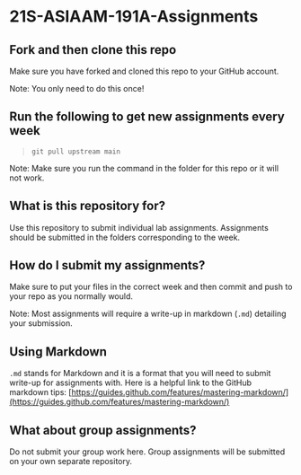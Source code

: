 # 21S-ASIAAM-191A-Assignments

## Fork and then clone this repo
 Make sure you have forked and cloned this repo to your GitHub account.
 
 Note: You only need to do this once!
## Run the following to get new assignments every week
> `git pull upstream main`

Note: Make sure you run the command in the folder for this repo or it will not work.

## What is this repository for?
Use this repository to submit individual lab assignments. Assignments should be submitted in the folders corresponding to the week.

## How do I submit my assignments?
Make sure to put your files in the correct week and then commit and push to your repo as you normally would. 

Note: Most assignments will require a  write-up in markdown (`.md`) detailing your submission. 

## Using Markdown
`.md` stands for Markdown and it is a format that you will need to submit write-up for assignments with. Here is a helpful link to the GitHub markdown tips: [https://guides.github.com/features/mastering-markdown/](https://guides.github.com/features/mastering-markdown/)

## What about group assignments?
Do not submit your group work here. Group assignments will be submitted on your own separate repository.
